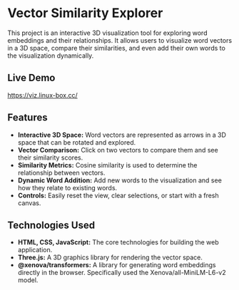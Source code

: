 # Vector Similarity Explorer

This project is an interactive 3D visualization tool for exploring word embeddings and their relationships. It allows users to visualize word vectors in a 3D space, compare their similarities, and even add their own words to the visualization dynamically.

## Live Demo

https://viz.linux-box.cc/

## Features

* **Interactive 3D Space:** Word vectors are represented as arrows in a 3D space that can be rotated and explored.
* **Vector Comparison:** Click on two vectors to compare them and see their similarity scores.
* **Similarity Metrics:** Cosine similarity is used to determine the relationship between vectors.
* **Dynamic Word Addition:** Add new words to the visualization and see how they relate to existing words.
* **Controls:** Easily reset the view, clear selections, or start with a fresh canvas.

## Technologies Used

* **HTML, CSS, JavaScript:** The core technologies for building the web application.
* **Three.js:** A 3D graphics library for rendering the vector space.
* **@xenova/transformers:** A library for generating word embeddings directly in the browser. Specifically used the Xenova/all-MiniLM-L6-v2 model.
